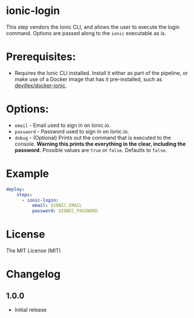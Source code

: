 # ionic-login

This step vendors the Ionic CLI, and allows the user to execute the
login command. Options are passed along to the `ionic` executable as is.

# Prerequisites:

* Requires the Ionic CLI installed. Install it either as part of the pipeline, or make use of a Docker image that has it pre-installed, such as [devillex/docker-ionic](https://hub.docker.com/r/devillex/docker-ionic/).

# Options:

* `email` - Email used to sign in on Ionic.io.
* `password` - Password used to sign in on Ionic.io.
* `debug` - (Optional) Prints out the command that is executed to the console. **Warning this prints the everything in the clear, including the password.** Possible values are `true` or `false`. Defaults to `false`.

# Example

```yml
deploy:
    steps:
      - ionic-login:
          email: $IONIC_EMAIL
          password: $IONIC_PASSWORD
```

# License

The MIT License (MIT)

# Changelog

## 1.0.0

- Initial release
